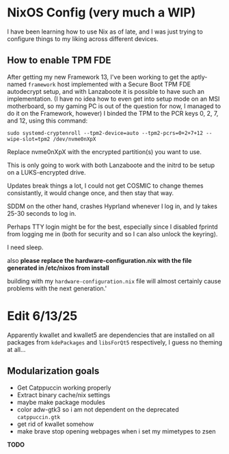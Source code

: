 # NixOS Config (very much a WIP)

I have been learning how to use Nix as of late, and I was just trying to configure things to my liking across different devices.

## How to enable TPM FDE
After getting my new Framework 13, I've been working to get the aptly-named `framework` host implemented with a Secure Boot TPM FDE autodecrypt setup, and with Lanzaboote it is possible to have such an implementation. (I have no idea how to even get into setup mode on an MSI motherboard, so my gaming PC is out of the question for now, I managed to do it on the Framework, however) I binded the TPM to the PCR keys 0, 2, 7, and 12, using this command:

```
sudo systemd-cryptenroll --tpm2-device=auto --tpm2-pcrs=0+2+7+12 --wipe-slot=tpm2 /dev/nvme0nXpX
```

Replace nvme0nXpX with the encrypted partition(s) you want to use.

This is only going to work with both Lanzaboote and the initrd to be setup on a LUKS-encrypted drive.

Updates break things a lot, I could not get COSMIC to change themes consistantly, it would change once, and then stay that way.

SDDM on the other hand, crashes Hyprland whenever I log in, and ly takes 25-30 seconds to log in.

Perhaps TTY login might be for the best, especially since I disabled fprintd from logging me in (both for security and so I can also unlock the keyring).

I need sleep.

also **please replace the hardware-configuration.nix with the file generated in /etc/nixos from install**

building with my `hardware-configuration.nix` file will almost certainly cause problems with the next generation.'

# Edit 6/13/25
Apparently kwallet and kwallet5 are dependencies that are installed on all packages from `kdePackages` and `libsForQt5` respectively, I guess no theming at all...

## Modularization goals
- Get Catppuccin working properly
- Extract binary cache/nix settings
- maybe make package modules
- color adw-gtk3 so i am not dependent on the deprecated `catppuccin.gtk`
- get rid of kwallet somehow
- make brave stop opening webpages when i set my mimetypes to zsen

**TODO**
